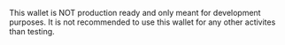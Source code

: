 This wallet is NOT production ready and only meant for development purposes. It is not recommended to use this wallet for any other activites than testing.